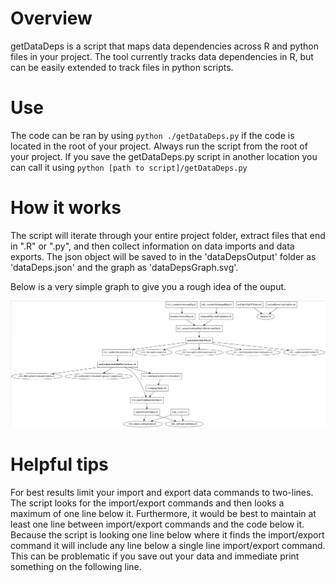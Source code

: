 # Overview

getDataDeps is a script that maps data dependencies across R and python files in your project.
The tool currently tracks data dependencies in R, but can be easily extended to track files in python scripts.

# Use

The code can be ran by using `python ./getDataDeps.py` if the code is located in the root of your project.
Always run the script from the root of your project. If you save the getDataDeps.py script in another location
you can call it using `python [path to script]/getDataDeps.py`

# How it works

The script will iterate through your entire project folder, extract files that end in ".R" or ".py",
and then collect information on data imports and data exports. The json object will be saved to
in the 'dataDepsOutput' folder as 'dataDeps.json' and the graph as 'dataDepsGraph.svg'.

Below is a very simple graph to give you a rough idea of the ouput.

![](./dataDepsOutput/dataDepsGraph.png)

# Helpful tips

For best results limit your import and export data commands to two-lines. The script looks for the import/export commands and then looks a maximum of one line below it. Furthermore, it would be best to maintain at least one line between import/export commands and the code below it. Because the script is looking one line below where it finds the import/export command it will include any line below a single line import/export command. This can be problematic if you save out your data and immediate print something on the following line.
